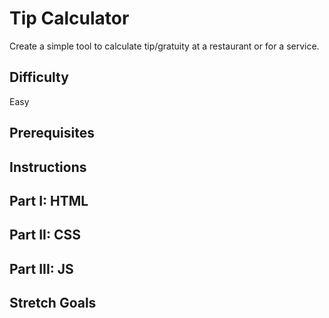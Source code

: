 # Tip Calculator

Create a simple tool to calculate tip/gratuity at a restaurant or for a service.

## Difficulty
Easy

## Prerequisites

## Instructions

## Part I: HTML

## Part II: CSS

## Part III: JS

## Stretch Goals
